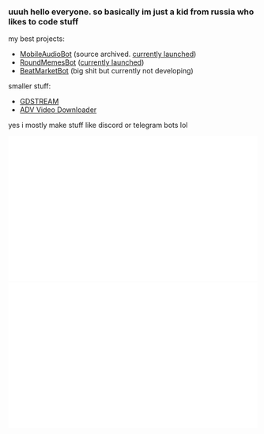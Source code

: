 ### uuuh hello everyone. so basically im just a kid from russia who likes to code stuff

my best projects:
- [MobileAudioBot](https://github.com/roflb0y/MobileAudioBot) (source archived. [currently launched](https://mobileaudiobot.pw))
- [RoundMemesBot](https://github.com/roflb0y/RoundMemesBot) ([currently launched](https://t.me/roundmemes_bot))
- [BeatMarketBot](https://github.com/roflb0y/BeatMarketBot) (big shit but currently not developing)

smaller stuff:
- [GDSTREAM](https://github.com/roflb0y/GDSTREAM)
- [ADV Video Downloader](https://github.com/roflb0y/ADV-Video-Downloader)

yes i mostly make stuff like discord or telegram bots lol

![](https://raw.githubusercontent.com/roflb0y/metrics/master/generated/languages.svg#gh-dark-mode-only)
![](https://raw.githubusercontent.com/roflb0y/metrics/master/generated/languages.svg#gh-light-mode-only)
